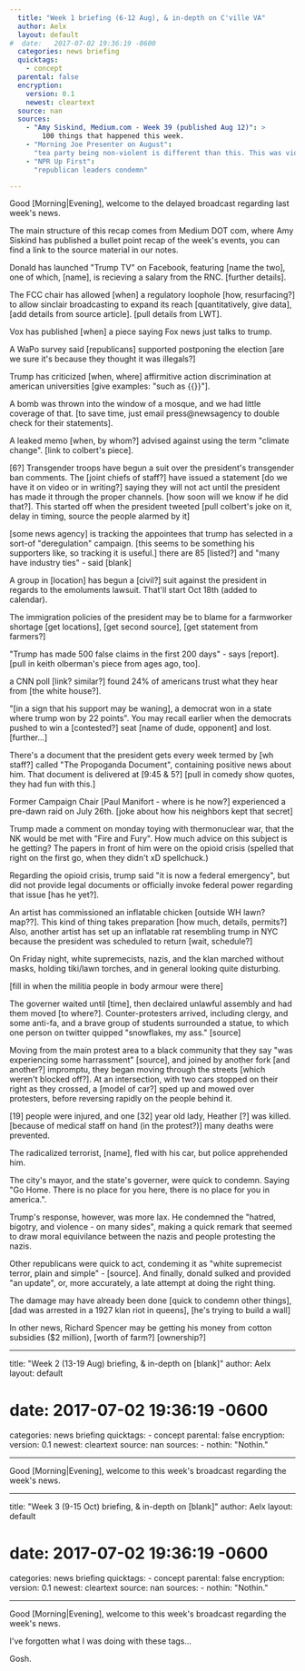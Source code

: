 ```yaml
---
  title: "Week 1 briefing (6-12 Aug), & in-depth on C'ville VA"
  author: Aelx
  layout: default
#  date:   2017-07-02 19:36:19 -0600
  categories: news briefing
  quicktags:
    - concept
  parental: false
  encryption:
    version: 0.1
    newest: cleartext
  source: nan
  sources:
    - "Amy Siskind, Medium.com - Week 39 (published Aug 12)": >
        100 things that happened this week.
    - "Morning Joe Presenter on August":
      "tea party being non-violent is different than this. This was violent."
    - "NPR Up First":
      "republican leaders condemn"

---
```


Good [Morning|Evening], welcome to the delayed broadcast regarding last
week's news.

The main structure of this recap comes from Medium DOT com, where
Amy Siskind has published a bullet point recap of the week's events,
you can find a link to the source material in our notes.

Donald has launched "Trump TV" on Facebook, featuring [name the two],
one of which, [name], is recieving a salary from the RNC. [further details].

The FCC chair has allowed [when] a regulatory loophole [how, resurfacing?] to
allow sinclair broadcasting to expand its reach [quantitatively, give data], [add details from source article]. [pull details from LWT].

Vox has published [when] a piece saying Fox news just talks to trump.

A WaPo survey said [republicans] supported postponing the election
[are we sure it's because they thought it was illegals?]

Trump has criticized [when, where] affirmitive action discrimination
at american universities [give examples: "such as {{}}"].

A bomb was thrown into the window of a mosque, and we had little
coverage of that. [to save time, just email press@newsagency to double
check for their statements].

A leaked memo [when, by whom?] advised against using the term "climate change". [link to colbert's piece].

[6?] Transgender troops have begun a suit over the president's transgender
ban comments. The [joint chiefs of staff?] have issued a statement
[do we have it on video or in writing?] saying they will not act
until the president has made it through the proper channels. [how soon
will we know if he did that?]. This started off when the president
tweeted [pull colbert's joke on it, delay in timing, source the people alarmed by it]

[some news agency] is tracking the appointees that trump has selected
in a sort-of "deregulation" campaign. [this seems to be something his
supporters like, so tracking it is useful.] there are 85 [listed?] and
"many have industry ties" - said [blank]

A group in [location] has begun a [civil?] suit against the president
in regards to the emoluments lawsuit. That'll start Oct 18th (added
to calendar).

The immigration policies of the president may be to blame for a farmworker
shortage [get locations], [get second source], [get statement from farmers?]

"Trump has made 500 false claims in the first 200 days" - says [report].
[pull in keith olberman's piece from ages ago, too].

a CNN poll [link? similar?] found 24% of americans trust what they hear
from [the white house?].

"[in a sign that his support may be waning], a democrat won in a state
where trump won by 22 points". You may recall earlier when the democrats
pushed to win a [contested?] seat [name of dude, opponent] and lost.
[further...]

There's a document that the president gets every week termed by [wh staff?]
called "The Propoganda Document", containing positive news about him.
That document is delivered at [9:45 & 5?] [pull in comedy show quotes,
they had fun with this.]

Former Campaign Chair [Paul Manifort - where is he now?] experienced
a pre-dawn raid on July 26th. [joke about how his neighbors kept that secret]

Trump made a comment on monday toying with thermonuclear war, that
the NK would be met with "Fire and Fury". How much advice on this subject
is he getting? The papers in front of him were on the opioid crisis
(spelled that right on the first go, when they didn't xD spellchuck.)

Regarding the opioid crisis, trump said "it is now a federal emergency",
but did not provide legal documents or officially invoke federal power
regarding that issue [has he yet?].

An artist has commissioned an inflatable chicken [outside WH lawn? map??]. This kind of thing takes preparation [how much, details, permits?]
Also, another artist has set up an inflatable rat resembling trump
in NYC because the president was scheduled to return [wait, schedule?]

On Friday night, white supremecists, nazis, and the klan marched without
masks, holding tiki/lawn torches, and in general looking quite disturbing.

[fill in when the militia people in body armour were there]

The governer waited until [time], then declaired unlawful assembly and
had them moved [to where?]. Counter-protesters arrived, including
clergy, and some anti-fa, and a brave group of students surrounded
a statue, to which one person on twitter quipped "snowflakes, my ass."
[source]

Moving from the main protest area to a black community that they say
"was experiencing some harrassment" [source], and joined by another
fork [and another?] impromptu, they began moving through the streets
[which weren't blocked off?]. At an intersection, with two cars stopped on their right as they crossed, a [model of car?] sped up
and mowed over protesters, before reversing rapidly on the people behind it.

[19] people were injured, and one [32] year old lady, Heather [?] was
killed. [because of medical staff on hand (in the protest?)] many
deaths were prevented.

The radicalized terrorist, [name], fled with his car, but police apprehended him.

The city's mayor, and the state's governer, were quick to condemn.
Saying "Go Home. There is no place for you here, there is no place
for you in america.".

Trump's response, however, was more lax. He condemned the "hatred,
bigotry, and violence - on many sides", making a quick remark that
seemed to draw moral equivilance between the nazis and people protesting
the nazis.

Other republicans were quick to act, condeming it as "white supremecist terror, plain and simple" - [source]. And finally,
donald sulked and provided "an update", or, more accurately,
a late attempt at doing the right thing.

The damage may have already been done [quick to condemn other things],
[dad was arrested in a 1927 klan riot in queens], [he's trying to build a wall]

In other news, Richard Spencer may be getting his money from cotton
subsidies ($2 million), [worth of farm?] [ownership?]


---
  title: "Week 2 (13-19 Aug) briefing, & in-depth on [blank]"
  author: Aelx
  layout: default
#  date:   2017-07-02 19:36:19 -0600
  categories: news briefing
  quicktags:
    - concept
  parental: false
  encryption:
    version: 0.1
    newest: cleartext
  source: nan
  sources:
    - nothin:
      "Nothin."

---

Good [Morning|Evening], welcome to this week's broadcast regarding the
week's news.

---
  title: "Week 3 (9-15 Oct) briefing, & in-depth on [blank]"
  author: Aelx
  layout: default
#  date:   2017-07-02 19:36:19 -0600
  categories: news briefing
  quicktags:
    - concept
  parental: false
  encryption:
    version: 0.1
    newest: cleartext
  source: nan
  sources:
    - nothin:
      "Nothin."

---

Good [Morning|Evening], welcome to this week's broadcast regarding the
week's news.

I've forgotten what I was doing with these tags...

Gosh.
